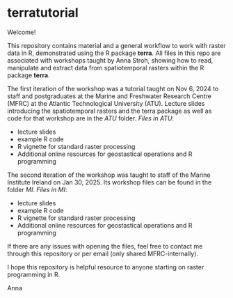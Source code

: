 # terratutorial
Welcome!

This repository contains material and a general workflow to work with raster data in R, demonstrated using the R package **terra**. All files in this repo are associated with workshops taught by Anna Stroh, showing how to read, manipulate and extract data from spatiotemporal rasters within the R package **terra**.

The first iteration of the workshop was a tutorial taught on Nov 6, 2024 to staff and postgraduates at the Marine and Freshwater Research Centre (MFRC) at the Atlantic Technological University (ATU). 
Lecture slides introducing the spatiotemporal rasters and the terra package as well as code for that workshop are in the *ATU* folder.
*Files in ATU*:
- lecture slides
- example R code
- R vignette for standard raster processing
- Additional online resources for geostastical operations and R programming

The second iteration of the workshop was taught to staff of the Marine Institute Ireland on Jan 30, 2025. Its workshop files can be found in the folder *MI*. 
*Files in MI*:
- lecture slides
- example R code
- R vignette for standard raster processing
- Additional online resources for geostastical operations and R programming

If there are any issues with opening the files, feel free to contact me through this repository or per email (only shared MFRC-internally).

I hope this repository is helpful resource to anyone starting on raster programming in R. 

Anna
